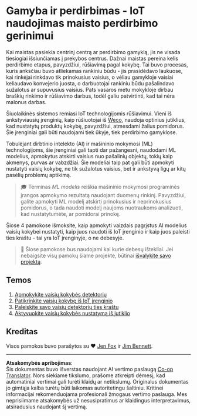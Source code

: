 <!--
CO_OP_TRANSLATOR_METADATA:
{
  "original_hash": "3764e089adf2d5801272bc0895f8498b",
  "translation_date": "2025-08-28T18:58:11+00:00",
  "source_file": "4-manufacturing/README.md",
  "language_code": "lt"
}
-->
# Gamyba ir perdirbimas - IoT naudojimas maisto perdirbimo gerinimui

Kai maistas pasiekia centrinį centrą ar perdirbimo gamyklą, jis ne visada tiesiogiai išsiunčiamas į prekybos centrus. Dažnai maistas pereina kelis perdirbimo etapus, pavyzdžiui, rūšiavimą pagal kokybę. Tai buvo procesas, kuris anksčiau buvo atliekamas rankiniu būdu - jis prasidėdavo laukuose, kai rinkėjai rinkdavo tik prinokusius vaisius, o vėliau gamykloje vaisiai keliaudavo konvejerio juosta, o darbuotojai rankiniu būdu pašalindavo sužalotus ar supuvusius vaisius. Pats vasaros metu mokykloje dirbau braškių rinkimo ir rūšiavimo darbus, todėl galiu patvirtinti, kad tai nėra malonus darbas.

Šiuolaikinės sistemos remiasi IoT technologijomis rūšiavimui. Vieni iš ankstyviausių įrenginių, kaip rūšiuotojai iš [Weco](https://wecotek.com), naudoja optinius jutiklius, kad nustatytų produktų kokybę, pavyzdžiui, atmesdami žalius pomidorus. Šie įrenginiai gali būti naudojami tiek ūkyje, tiek perdirbimo gamyklose.

Tobulėjant dirbtinio intelekto (AI) ir mašininio mokymosi (ML) technologijoms, šie įrenginiai gali tapti dar pažangesni, naudodami ML modelius, apmokytus atskirti vaisius nuo pašalinių objektų, tokių kaip akmenys, purvas ar vabzdžiai. Šie modeliai taip pat gali būti apmokyti nustatyti vaisių kokybę, ne tik sužalotus vaisius, bet ir ankstyvą ligų ar kitų pasėlių problemų aptikimą.

> 🎓 Terminas *ML modelis* reiškia mašininio mokymosi programinės įrangos apmokymo rezultatą naudojant duomenų rinkinį. Pavyzdžiui, galite apmokyti ML modelį atskirti prinokusius ir neprinokusius pomidorus, o tada naudoti modelį naujoms nuotraukoms analizuoti, kad nustatytumėte, ar pomidorai prinokę.

Šiose 4 pamokose išmoksite, kaip apmokyti vaizdais pagrįstus AI modelius vaisių kokybei nustatyti, kaip juos naudoti iš IoT įrenginio ir kaip juos paleisti ties kraštu - tai yra IoT įrenginyje, o ne debesyje.

> 💁 Šiose pamokose bus naudojami kai kurie debesų ištekliai. Jei nebaigsite visų pamokų šiame projekte, būtinai [išvalykite savo projektą](../clean-up.md).

## Temos

1. [Apmokykite vaisių kokybės detektorių](./lessons/1-train-fruit-detector/README.md)
1. [Patikrinkite vaisių kokybę iš IoT įrenginio](./lessons/2-check-fruit-from-device/README.md)
1. [Paleiskite savo vaisių detektorių ties kraštu](./lessons/3-run-fruit-detector-edge/README.md)
1. [Aktyvuokite vaisių kokybės nustatymą iš jutiklio](./lessons/4-trigger-fruit-detector/README.md)

## Kreditas

Visos pamokos buvo parašytos su ♥️ [Jen Fox](https://github.com/jenfoxbot) ir [Jim Bennett](https://GitHub.com/JimBobBennett).

---

**Atsakomybės apribojimas**:  
Šis dokumentas buvo išverstas naudojant AI vertimo paslaugą [Co-op Translator](https://github.com/Azure/co-op-translator). Nors siekiame tikslumo, prašome atkreipti dėmesį, kad automatiniai vertimai gali turėti klaidų ar netikslumų. Originalus dokumentas jo gimtąja kalba turėtų būti laikomas autoritetingu šaltiniu. Kritinei informacijai rekomenduojama profesionali žmogaus vertimo paslauga. Mes neprisiimame atsakomybės už nesusipratimus ar klaidingus interpretavimus, atsiradusius naudojant šį vertimą.